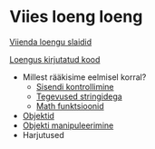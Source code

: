 # Viies loeng loeng

[Viienda loengu slaidid](./slaidid.pdf)

[Loengus kirjutatud kood](./app.js)

- Millest rääkisime eelmisel korral?
  - [Sisendi kontrollimine](../../concepts/sisendiKontrollimine/about.md)
  - [Tegevused stringidega](../../concepts/string/about.md#stringi-meetodid)
  - [Math funktsioonid](../../concepts/mathMeetodid/about.md)
- [Objektid](../../concepts/objektid/about.md)
- [Objekti manipuleerimine](../../concepts/objektiManipuleerimine/about.md)
- Harjutused
